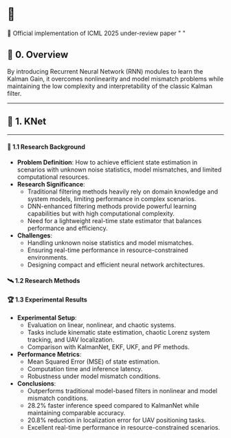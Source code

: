 # 🧸  

🙌 Official implementation of ICML 2025 under-review paper " "

## 🌟 0. Overview
By introducing Recurrent Neural Network (RNN) modules to learn the Kalman Gain, it overcomes nonlinearity and model mismatch problems while maintaining the low complexity and interpretability of the classic Kalman filter.

---  


## 🔬 1. KNet

---  
#### 🚀 1.1 Research Background 
- **Problem Definition**: How to achieve efficient state estimation in scenarios with unknown noise statistics, model mismatches, and limited computational resources.  
- **Research Significance**:
  - Traditional filtering methods heavily rely on domain knowledge and system models, limiting performance in complex scenarios.  
  - DNN-enhanced filtering methods provide powerful learning capabilities but with high computational complexity.  
  - Need for a lightweight real-time state estimator that balances performance and efficiency.
- **Challenges**:
  - Handling unknown noise statistics and model mismatches.  
  - Ensuring real-time performance in resource-constrained environments.  
  - Designing compact and efficient neural network architectures.

#### 🛰️ 1.2 Research Methods  


  
#### 🏆 1.3 Experimental Results  
- **Experimental Setup**:
  - Evaluation on linear, nonlinear, and chaotic systems.  
  - Tasks include kinematic state estimation, chaotic Lorenz system tracking, and UAV localization.  
  - Comparison with KalmanNet, EKF, UKF, and PF methods. 
- **Performance Metrics**:
  - Mean Squared Error (MSE) of state estimation.  
  - Computation time and inference latency.  
  - Robustness under model mismatch conditions.
- **Conclusions**:
  - Outperforms traditional model-based filters in nonlinear and model mismatch conditions.  
  - 28.2% faster inference speed compared to KalmanNet while maintaining comparable accuracy.  
  - 20.8% reduction in localization error for UAV positioning tasks.  
  - Excellent real-time performance in resource-constrained scenarios.




